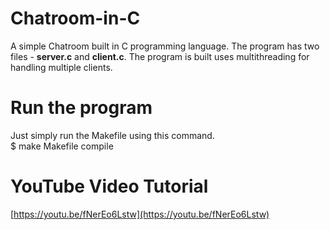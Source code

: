 # Chatroom-in-C

A simple Chatroom built in C programming language. The program has two files - <b>server.c</b> and <b>client.c</b>. The program is built uses multithreading for handling multiple clients.

# Run the program
Just simply run the Makefile using this command. <br/>
$ make Makefile compile

# YouTube Video Tutorial
[https://youtu.be/fNerEo6Lstw](https://youtu.be/fNerEo6Lstw)
